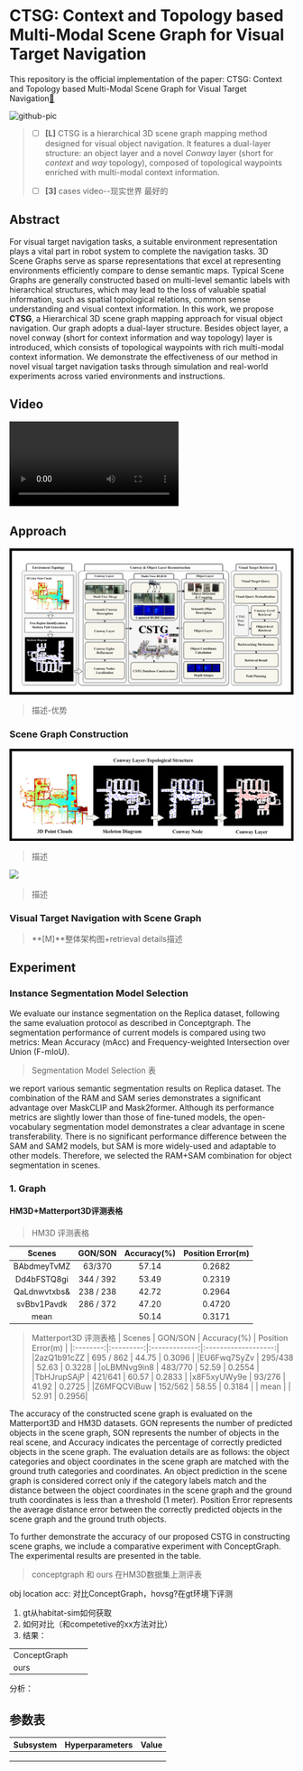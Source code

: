 # CTSG: Context and Topology based Multi-Modal Scene Graph for Visual Target Navigation
This repository is the official implementation of the paper: CTSG: Context and Topology based Multi-Modal Scene Graph for Visual Target Navigation[🔗](http://)

<img src=".\img\intruduction.png" alt="github-pic"  />

> - [ ] **[L]** CTSG is a hierarchical 3D scene graph mapping method designed for visual object navigation. It features a dual-layer structure: an object layer and a novel *Conway* layer (short for *context* and *way* topology), composed of topological waypoints enriched with multi-modal context information.
>
> - [ ] **[3]** cases video--现实世界 最好的
>

## Abstract
For visual target navigation tasks, a suitable environment representation plays a vital part in robot system to complete the navigation tasks. 3D Scene Graphs serve as sparse representations that excel at representing environments efficiently compare to dense semantic maps. Typical Scene Graphs are generally constructed based on multi-level semantic labels with hierarchical structures, which may lead to the loss of valuable spatial information, such as spatial topological relations, common sense understanding and visual context information. In this work, we propose **CTSG**, a Hierarchical 3D scene graph mapping approach for visual object navigation. Our graph adopts a dual-layer structure. Besides object layer, a novel conway (short for context information and way topology) layer is introduced, which consists of topological waypoints with rich multi-modal context information. We demonstrate the effectiveness of our method in novel visual target navigation tasks through simulation and real-world experiments across varied environments and instructions.

## Video
<video controls>
  <source src="./CSTG_Final.mp4" type="video/mp4">
  Your browser does not support the video tag.
</video>

## Approach

<img src="./img/pipeline.png" />

> 描述-优势

### Scene Graph Construction

<img src=".\img\conwaygraph.png" />

> 描述

<img src="./img/semantic.png"/>

> 描述

### Visual Target Navigation with Scene Graph

> **[M]**整体架构图+retrieval details描述

## Experiment

### Instance Segmentation Model Selection

We evaluate our instance segmentation on the Replica dataset, following the same evaluation protocol as described in Conceptgraph. The segmentation performance of current models is compared using two metrics: Mean Accuracy (mAcc) and Frequency-weighted Intersection over Union (F-mIoU).

> Segmentation Model Selection 表

we report various semantic segmentation results on Replica dataset. The combination of the RAM and SAM series demonstrates a significant advantage over MaskCLIP and Mask2former. Although its performance metrics are slightly lower than those of fine-tuned models, the open-vocabulary segmentation model demonstrates a clear advantage in scene transferability. There is no significant performance difference between the SAM and SAM2 models, but SAM is more widely-used and adaptable to other models. Therefore, we selected the RAM+SAM combination for object segmentation in scenes.


### 1. Graph

#### HM3D+Matterport3D评测表格

> HM3D 评测表格

| Scenes | GON/SON | Accuracy(%) | Position Error(m) |
|:--------:|:---------:|:-------------:|:-------------------:|
|BAbdmeyTvMZ | 63/370 | 57.14 | 0.2682 |
|Dd4bFSTQ8gi | 344 / 392 | 53.49 |  0.2319 |
|QaLdnwvtxbs& | 238 / 238| 42.72 | 0.2964 |
|svBbv1Pavdk | 286 / 372 | 47.20 | 0.4720 |
| mean        |           | 50.14 | 0.3171|

> Matterport3D 评测表格
| Scenes | GON/SON | Accuracy(%) | Position Error(m) |
|:--------:|:---------:|:-------------:|:-------------------:|
|2azQ1b91cZZ | 695 / 862 | 44.75 | 0.3096 |
|EU6Fwq7SyZv | 295/438 | 52.63 | 0.3228 |
|oLBMNvg9in8 | 483/770 | 52.59 | 0.2554 |
|TbHJrupSAjP | 421/641 | 60.57 | 0.2833 |
|x8F5xyUWy9e | 93/276 | 41.92 | 0.2725 |
|Z6MFQCViBuw | 152/562 | 58.55 | 0.3184 | 
| mean        |           | 52.91 | 0.2956|
 


The accuracy of the constructed scene graph is evaluated on the Matterport3D and HM3D datasets. GON represents the number of predicted objects in the scene graph, SON represents the number of objects in the real scene, and Accuracy indicates the percentage of correctly predicted objects in the scene graph. The evaluation details are as follows: the object categories and object coordinates in the scene graph are matched with the ground truth categories and coordinates. An object prediction in the scene graph is considered correct only if the category labels match and the distance between the object coordinates in the scene graph and the ground truth coordinates is less than a threshold (1 meter). Position Error represents the average distance error between the correctly predicted objects in the scene graph and the ground truth objects.

To further demonstrate the accuracy of our proposed CSTG in constructing scene graphs, we include a comparative experiment with ConceptGraph. The experimental results are presented in the table.

> conceptgraph 和 ours 在HM3D数据集上测评表



obj location acc: 对比ConceptGraph，hovsg?在gt环境下评测

1. gt从habitat-sim如何获取
2. 如何对比（和competetive的xx方法对比）
3. 结果：

|              |      |      |
| ------------ | ---- | ---- |
| ConceptGraph |      |      |
| ours         |      |      |

分析：





## 参数表

| Subsystem | Hyperparameters | Value |
| --------- | --------------- | ----- |
|           |                 |       |
|           |                 |       |
|           |                 |       |

